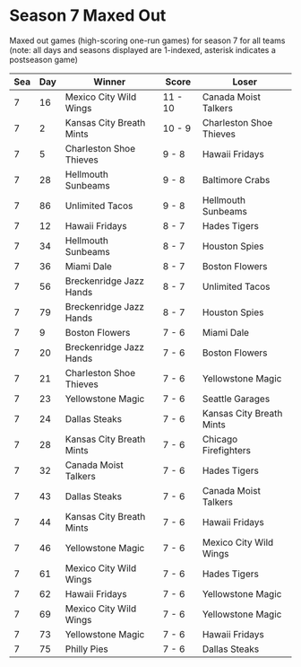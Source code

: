 # Season 7 Maxed Out



Maxed out games (high-scoring one-run games) for season 7 for all teams (note: all days and seasons displayed are 1-indexed, asterisk indicates a postseason game)


| Sea | Day | Winner | Score | Loser | 
| ------ |------ |------ |------ |------ |
| 7 | 16 | Mexico City Wild Wings | 11 - 10 | Canada Moist Talkers | 
| 7 | 2 | Kansas City Breath Mints | 10 - 9 | Charleston Shoe Thieves | 
| 7 | 5 | Charleston Shoe Thieves | 9 - 8 | Hawaii Fridays | 
| 7 | 28 | Hellmouth Sunbeams | 9 - 8 | Baltimore Crabs | 
| 7 | 86 | Unlimited Tacos | 9 - 8 | Hellmouth Sunbeams | 
| 7 | 12 | Hawaii Fridays | 8 - 7 | Hades Tigers | 
| 7 | 34 | Hellmouth Sunbeams | 8 - 7 | Houston Spies | 
| 7 | 36 | Miami Dale | 8 - 7 | Boston Flowers | 
| 7 | 56 | Breckenridge Jazz Hands | 8 - 7 | Unlimited Tacos | 
| 7 | 79 | Breckenridge Jazz Hands | 8 - 7 | Houston Spies | 
| 7 | 9 | Boston Flowers | 7 - 6 | Miami Dale | 
| 7 | 20 | Breckenridge Jazz Hands | 7 - 6 | Boston Flowers | 
| 7 | 21 | Charleston Shoe Thieves | 7 - 6 | Yellowstone Magic | 
| 7 | 23 | Yellowstone Magic | 7 - 6 | Seattle Garages | 
| 7 | 24 | Dallas Steaks | 7 - 6 | Kansas City Breath Mints | 
| 7 | 28 | Kansas City Breath Mints | 7 - 6 | Chicago Firefighters | 
| 7 | 32 | Canada Moist Talkers | 7 - 6 | Hades Tigers | 
| 7 | 43 | Dallas Steaks | 7 - 6 | Canada Moist Talkers | 
| 7 | 44 | Kansas City Breath Mints | 7 - 6 | Hawaii Fridays | 
| 7 | 46 | Yellowstone Magic | 7 - 6 | Mexico City Wild Wings | 
| 7 | 61 | Mexico City Wild Wings | 7 - 6 | Hades Tigers | 
| 7 | 62 | Hawaii Fridays | 7 - 6 | Yellowstone Magic | 
| 7 | 69 | Mexico City Wild Wings | 7 - 6 | Yellowstone Magic | 
| 7 | 73 | Yellowstone Magic | 7 - 6 | Hawaii Fridays | 
| 7 | 75 | Philly Pies | 7 - 6 | Dallas Steaks | 


